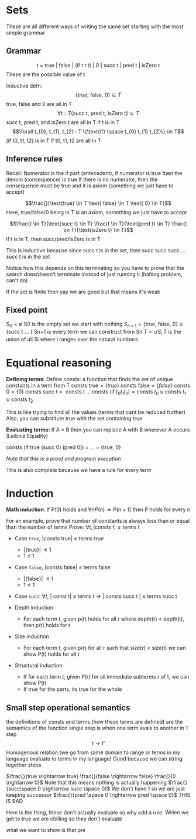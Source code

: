# Sets
These are all different ways of writing the same set starting with the most simple grammar

## Grammar
$$ \text{t = true | false | (if t t t) | 0 | succ t | pred t | isZero t}$$
These are the possible value of t 

Inductive defn:
$$\text{\{true, false, 0\}} \subseteq T$$
true, false and 0 are all in T
$$\forall t : T \text{\{succ t, pred t, isZero t\}} \subseteq T$$
succ t, pred t, and isZero t are all in T if t is in T
$$\forall t_{0}, t_{1}, t_{2} : T \{\text{if} \space t_{0} t_{1} t_{2}\} \in T$$
(if t0, t1, t2) is in T if t0, t1, t2 are all in T


## Inference rules
Recall: Numerator is the if part (antecedent), if numerator is true then the denom (consequence) is true
	If there is no numerator, then the consequence must be true and it is axiom (something we just have to accept)


$$\frac{}{\text{true} \in T \text{ false} \in T \text{ 0} \in T}$$
Here, true/false/0 being in T is an axiom, something we just have to accept

$$\frac{t \in T}{\text{succ t} \in T} \frac{t \in T}{\text{pred t} \in T} \frac{t \in T}{\text{isZero t} \in T}$$
if t is in T, then succ/pred/isZero is in T

This is inductive because since succ t is in the set, then succ succ succ ...  succ t is in the set

Notice how this depends on this terminating so you have to prove that the search does/doesn't terminate instead of just running it (halting problem, can't do)


If the set is finite then yay we are good but that means it's weak

## Fixed point

$S_{0} = \emptyset$ 
S0 is the empty set we start with nothing
$S_{n+1} = \text{\{true, false, 0\}} \cup \text{\{succ t ... \}}$ 
Sn+1 is every term we can construct from Sn 
$T = \cup S_{i}$
T is the union of all Si where i ranges over the natural numbers



# Equational reasoning 

**Defining terms:**
Define consts: a function that finds the set of unique constants in a term from T
$\text{consts true} = \{true\}$
$\text{consts false} = \{false\}$
$\text{consts 0} = \{0\}$
$\text{consts succ t} = \text{ consts t }$
...
$\text{consts (if } t_{0} t_{1} t_{2}) = \text{consts } t_{0} \cup \text{consts } t_{1} \cup \text{consts } t_{2}$   

This is like trying to find all the values (terms that cant be reduced further)
Also, you can substitute true with the set containing true


**Evaluating terms:**
If A = B then you can replace A with B wherever A occurs (Leibniz Equality)

consts (if true (succ 0) (pred 0))  = ... = {true, 0}

*Note that this is a proof and program execution*

This is also complete because we have a rule for every term


# Induction
**Math induction**: If P(0) holds and $\forall n \dot P(n) \Rightarrow P(n+1)$ then P holds for every n

For an example, prove that number of constants is always less than or equal than the number of terms
Prove: $\forall t, \text{|consts t|} \leq \text{terms t}$
- Case `true`, |consts true| $\leq$ terms true
	- |{true}| $\leq 1$
	- 1 $\leq$ 1
- Case `false`, |consts false| $\leq$ terms false
	- |{false}| $\leq 1$
	- $1 \leq 1$
- Case `succ`: $\forall t$, | const t| $\leq$ terms t $\Rightarrow$ | consts succ t | $\leq$ terms succ t


- Depth induction 
	- For each term t, given p(r) holds for all r where depth(r) < depth(t), then p(t) holds for t
- Size induction
	- For each term t, given p(r) for all r such that size(r) < size(t) we can show P(t) holds for all t
- Structural induction:
	- If for each term t, given P(r) for all immediate subterms r of t, we can show P(t)
	- If true for the parts, its true for the whole



## Small step operational semantics
the definitions of consts and terms (how these terms are defined) are the semantics of the function
single step is when one term evals to another in 1 step 
$$t\rightarrow t'$$
Homogenous relation (we go from same domain to range or terms in my language evaluate to terms in my language)
	Good because we can string together steps


$\frac{}{true \rightarrow true} \frac{}{false \rightarrow false} \frac{}{0 \rightarrow 0}$ 
Note that this means nothing is actually happening 
$\frac{}{succ\space 0 \rightarrow succ \space 0}$  We don't have 1 so we are just keeping successor
$\frac{}{pred \space 0 \rightarrow pred \space 0}$ THIS IS BAD

Here is the thing, these don't actually evaluate so why add a rule. WHen we get to true we are chilling so they don't evaluate 


what we want to show is that pre